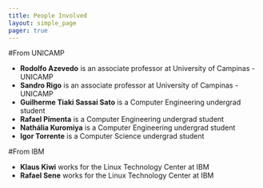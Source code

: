 ```yaml
---
title: People Involved
layout: simple_page
pager: true
---
```




#From UNICAMP

* **Rodolfo Azevedo** is an associate professor at University of Campinas - UNICAMP
* **Sandro Rigo** is an associate professor at University of Campinas - UNICAMP
* **Guilherme Tiaki Sassai Sato** is a Computer Engineering undergrad student
* **Rafael Pimenta** is a Computer Engineering undergrad student
* **Nathália Kuromiya** is a Computer Engineering undergrad student
* **Igor Torrente** is a Computer Science undergrad student   

#From IBM

* **Klaus Kiwi** works for the Linux Technology Center at IBM
* **Rafael Sene** works for the Linux Technology Center at IBM

